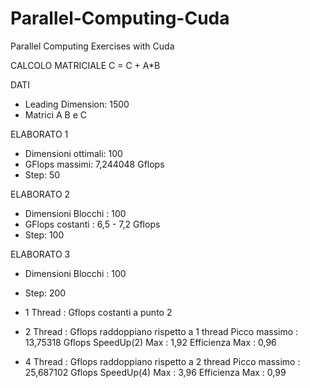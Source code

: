 # Parallel-Computing-Cuda
Parallel Computing Exercises with Cuda

CALCOLO MATRICIALE
C = C + A*B

DATI
- Leading Dimension:   1500
- Matrici A B e C

ELABORATO 1
- Dimensioni ottimali: 100
- GFlops massimi: 7,244048 Gflops
- Step: 50


ELABORATO 2
- Dimensioni Blocchi : 100
- GFlops costanti : 6,5 - 7,2 Gflops
- Step: 100


ELABORATO 3

- Dimensioni Blocchi : 100
- Step: 200
- 1 Thread : Gflops costanti a punto 2
- 2 Thread : Gflops raddoppiano rispetto a 1 thread
			 Picco massimo : 13,75318 Gflops
			 SpeedUp(2) Max : 1,92
			 Efficienza Max : 0,96

- 4 Thread : Gflops raddoppiano rispetto a 2 thread
			 Picco massimo : 25,687102 Gflops
			 SpeedUp(4) Max : 3,96
			 Efficienza Max : 0,99
